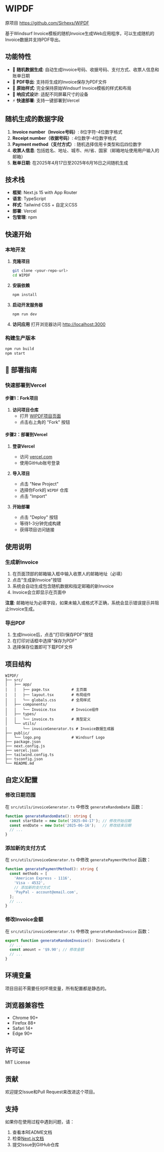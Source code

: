 # WIPDF
原项目 https://github.com/Sirhexs/WIPDF

基于Windsurf Invoice模板的随机Invoice生成Web应用程序，可以生成随机的Invoice数据并支持PDF导出。

## 功能特性

- 🎲 **随机数据生成**: 自动生成Invoice号码、收据号码、支付方式、收票人信息和账单日期
- 📄 **PDF导出**: 支持将生成的Invoice保存为PDF文件
- 🎨 **原始样式**: 完全保持原始Windsurf Invoice模板的样式和布局
- 📱 **响应式设计**: 适配不同屏幕尺寸的设备
- ⚡ **快速部署**: 支持一键部署到Vercel

## 随机生成的数据字段

1. **Invoice number（Invoice号码）**: 8位字符-4位数字格式
2. **Receipt number（收据号码）**: 4位数字-4位数字格式
3. **Payment method（支付方式）**: 随机选择信用卡类型和后四位数字
4. **收票人信息**: 包括姓名、地址、城市、州/省、国家（邮箱地址使用用户输入的邮箱）
5. **账单日期**: 在2025年4月17日至2025年6月16日之间随机生成

## 技术栈

- **框架**: Next.js 15 with App Router
- **语言**: TypeScript
- **样式**: Tailwind CSS + 自定义CSS
- **部署**: Vercel
- **包管理**: npm

## 快速开始

### 本地开发

1. **克隆项目**
   ```bash
   git clone <your-repo-url>
   cd WIPDF
   ```

2. **安装依赖**
   ```bash
   npm install
   ```

3. **启动开发服务器**
   ```bash
   npm run dev
   ```

4. **访问应用**
   打开浏览器访问 [http://localhost:3000](http://localhost:3000)

### 构建生产版本

```bash
npm run build
npm start
```

## 🚀 部署指南

### 快速部署到Vercel

#### 步骤1：Fork项目

1. **访问项目仓库**
   - 打开 [WIPDF项目页面](https://github.com/Sirhexs/WIPDF)
   - 点击右上角的 "Fork" 按钮

#### 步骤2：部署到Vercel

1. **登录Vercel**
   - 访问 [vercel.com](https://vercel.com)
   - 使用GitHub账号登录

2. **导入项目**
   - 点击 "New Project"
   - 选择你Fork的 `WIPDF` 仓库
   - 点击 "Import"

3. **开始部署**
   - 点击 "Deploy" 按钮
   - 等待1-3分钟完成构建
   - 获得项目访问链接


## 使用说明

### 生成新Invoice

1. 在页面顶部的邮箱输入框中输入收票人的邮箱地址（必填）
2. 点击"生成新Invoice"按钮
3. 系统会自动生成包含随机数据和指定邮箱的新Invoice
4. Invoice会立即显示在页面中

**注意**: 邮箱地址为必填字段，如果未输入或格式不正确，系统会显示错误提示并阻止Invoice生成。

### 导出PDF

1. 生成Invoice后，点击"打印/保存PDF"按钮
2. 在打印对话框中选择"保存为PDF"
3. 选择保存位置即可下载PDF文件


## 项目结构

```
WIPDF/
├── src/
│   ├── app/
│   │   ├── page.tsx          # 主页面
│   │   ├── layout.tsx        # 布局组件
│   │   └── globals.css       # 全局样式
│   ├── components/
│   │   └── Invoice.tsx       # Invoice组件
│   ├── types/
│   │   └── invoice.ts        # 类型定义
│   └── utils/
│       └── invoiceGenerator.ts # Invoice数据生成器
├── public/
│   └── logo.png              # Windsurf Logo
├── package.json
├── next.config.js
├── vercel.json
├── tailwind.config.ts
├── tsconfig.json
└── README.md
```

## 自定义配置

### 修改日期范围

在 `src/utils/invoiceGenerator.ts` 中修改 `generateRandomDate` 函数：

```typescript
function generateRandomDate(): string {
  const startDate = new Date('2025-04-17'); // 修改开始日期
  const endDate = new Date('2025-06-16');   // 修改结束日期
  // ...
}
```

### 添加新的支付方式

在 `src/utils/invoiceGenerator.ts` 中修改 `generatePaymentMethod` 函数：

```typescript
function generatePaymentMethod(): string {
  const methods = [
    'American Express - 1116',
    'Visa - 4532',
    // 添加新的支付方式
    'PayPal - account@email.com',
  ];
  // ...
}
```

### 修改Invoice金额

在 `src/utils/invoiceGenerator.ts` 中修改 `generateRandomInvoice` 函数：

```typescript
export function generateRandomInvoice(): InvoiceData {
  // ...
  const amount = '$9.90'; // 修改金额
  // ...
}
```

## 环境变量

项目目前不需要任何环境变量，所有配置都是静态的。

## 浏览器兼容性

- Chrome 90+
- Firefox 88+
- Safari 14+
- Edge 90+

## 许可证

MIT License

## 贡献

欢迎提交Issue和Pull Request来改进这个项目。

## 支持

如果你在使用过程中遇到问题，请：

1. 查看本README文档
2. 检查[Next.js文档](https://nextjs.org/docs)
3. 提交Issue到GitHub仓库
